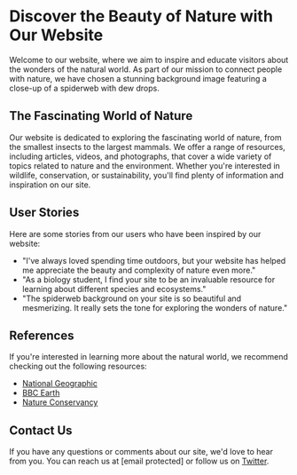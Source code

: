 <!--font:Cormorant Garamond-->

# Discover the Beauty of Nature with Our Website

Welcome to our website, where we aim to inspire and educate visitors about the wonders of the natural world. As part of our mission to connect people with nature, we have chosen a stunning background image featuring a close-up of a spiderweb with dew drops.

## The Fascinating World of Nature

Our website is dedicated to exploring the fascinating world of nature, from the smallest insects to the largest mammals. We offer a range of resources, including articles, videos, and photographs, that cover a wide variety of topics related to nature and the environment. Whether you're interested in wildlife, conservation, or sustainability, you'll find plenty of information and inspiration on our site.

## User Stories

Here are some stories from our users who have been inspired by our website:

- "I've always loved spending time outdoors, but your website has helped me appreciate the beauty and complexity of nature even more."
- "As a biology student, I find your site to be an invaluable resource for learning about different species and ecosystems."
- "The spiderweb background on your site is so beautiful and mesmerizing. It really sets the tone for exploring the wonders of nature."

## References

If you're interested in learning more about the natural world, we recommend checking out the following resources:

- [National Geographic](#)
- [BBC Earth](#)
- [Nature Conservancy](#)

## Contact Us

If you have any questions or comments about our site, we'd love to hear from you. You can reach us at [email protected] or follow us on [Twitter](#).

<!--

Write me content for website with wallpaper which alt text is:

"A close-up of a spiderweb with dew drops"

The name/title of the page should not be 1:1 copy of the alt text but rather a real content of the website which is using this wallpaper.

- Use markdown format 
- Start with heading
- Heading should be short and concise
- The content should look like a real website 
- The website should not be about the wallpaper, wallpaper is just a related background
- Heading should be contain work "wallpaper" or "background"
- Include real sections like references, contact, user stories, etc. use things relevant to the page purpose.
- Feel free to use structure like headings, bullets, numbering, blockquotes, paragraphs, horizontal lines, etc.
- You can use formatting like bold or _italic_
- You can include UTF-8 emojis
- Links should be only #hash anchors (and you can refer to the document itself)
- Do not include images


---


# Spiderweb Wallpaper for a Nature-Inspired Website

Welcome to our nature-inspired website, where we bring you closer to the beauty of the natural world. Our website is designed to help you connect with nature and learn more about the environment around us. As part of our commitment to bringing you closer to nature, we have chosen a stunning spiderweb wallpaper with dew drops as the background for our site.

## The Beauty of Spiderwebs

Spiderwebs are intricate and delicate structures that are created by spiders to catch their prey. They are also incredibly beautiful, especially when covered in dew drops. The spiderweb wallpaper on our site captures the beauty and intricacy of these structures, reminding us of the wonders of the natural world.

## Exploring Nature

Our website is dedicated to exploring nature and learning more about the environment around us. We offer a range of resources, including articles, videos, and podcasts, that cover a wide variety of topics related to nature and the environment. Whether you're interested in wildlife, conservation, or sustainability, you'll find plenty of information and inspiration on our site.

## User Stories

Here are some stories from our users who have been inspired by our website:

- "I love spending time outdoors, but I don't always have the opportunity to do so. Your website helps me stay connected to nature, even when I'm stuck inside."
- "As an environmental science student, I appreciate the depth and breadth of information available on your site. It's a great resource for anyone interested in learning more about the environment."
- "The spiderweb wallpaper on your site is absolutely stunning. It's a constant reminder of the beauty and complexity of the natural world."

## References

If you're interested in learning more about the natural world, we recommend checking out the following resources:

- [National Geographic](#)
- [BBC Earth](#)
- [Nature Conservancy](#)

## Contact Us

If you have any questions or comments about our site, we'd love to hear from you. You can reach us at [email protected] or follow us on [Twitter](#).


---


Heading should not include word "wallpaper". The website should not be about the wallpaper itself, wallpaper is just a related background, rewrite whole content.


---


# Discover the Beauty of Nature with Our Website

Welcome to our website, where we aim to inspire and educate visitors about the wonders of the natural world. As part of our mission to connect people with nature, we have chosen a stunning background image featuring a close-up of a spiderweb with dew drops.

## The Fascinating World of Nature

Our website is dedicated to exploring the fascinating world of nature, from the smallest insects to the largest mammals. We offer a range of resources, including articles, videos, and photographs, that cover a wide variety of topics related to nature and the environment. Whether you're interested in wildlife, conservation, or sustainability, you'll find plenty of information and inspiration on our site.

## User Stories

Here are some stories from our users who have been inspired by our website:

- "I've always loved spending time outdoors, but your website has helped me appreciate the beauty and complexity of nature even more."
- "As a biology student, I find your site to be an invaluable resource for learning about different species and ecosystems."
- "The spiderweb background on your site is so beautiful and mesmerizing. It really sets the tone for exploring the wonders of nature."

## References

If you're interested in learning more about the natural world, we recommend checking out the following resources:

- [National Geographic](#)
- [BBC Earth](#)
- [Nature Conservancy](#)

## Contact Us

If you have any questions or comments about our site, we'd love to hear from you. You can reach us at [email protected] or follow us on [Twitter](#).

-->
